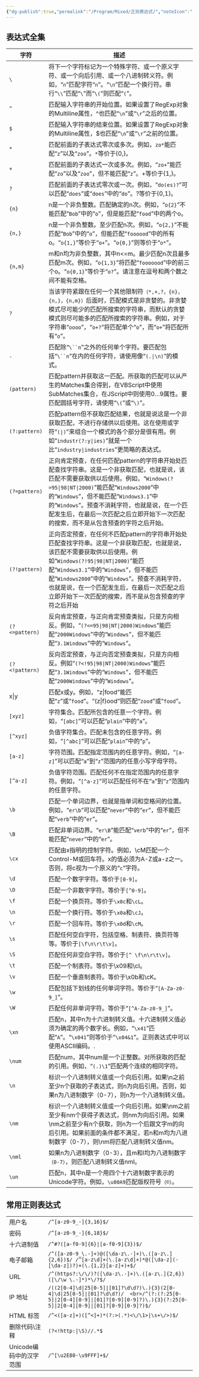```yaml
---
{"dg-publish":true,"permalink":"/Program/Mixed/正则表达式/","noteIcon":""}
---
```


## 表达式全集

| 字符           | 描述                                                                                                                                                                                                                             |
| ------------ | ------------------------------------------------------------------------------------------------------------------------------------------------------------------------------------------------------------------------------ |
| `\`          | 将下一个字符标记为一个特殊字符、或一个原义字符、或一个向后引用、或一个八进制转义符。例如，“`n`”匹配字符“`n`”。“`\n`”匹配一个换行符。串行“`\\`”匹配“`\`”而“`\(`”则匹配“`(`”。                                                                                                                      |
| `^`            | 匹配输入字符串的开始位置。如果设置了RegExp对象的Multiline属性，^也匹配“`\n`”或“`\r`”之后的位置。                                                                                                                                                                 |
| `$`            | 匹配输入字符串的结束位置。如果设置了RegExp对象的Multiline属性，$也匹配“`\n`”或“`\r`”之前的位置。                                                                                                                                                                 |
| `*`           | 匹配前面的子表达式零次或多次。例如，`zo*`能匹配“`z`”以及“`zoo`”。`*`等价于{0,}。                                                                                                                                                                               |
| `+`            | 匹配前面的子表达式一次或多次。例如，“`zo+`”能匹配“`zo`”以及“`zoo`”，但不能匹配“`z`”。+等价于{1,}。                                                                                                                                                               |
| `?`            | 匹配前面的子表达式零次或一次。例如，“`do(es)?`”可以匹配“`does`”或“`does`”中的“`do`”。?等价于{0,1}。                                                                                                                                                          |
| `{n}`          | n是一个非负整数。匹配确定的n次。例如，“`o{2}`”不能匹配“`Bob`”中的“`o`”，但是能匹配“`food`”中的两个o。                                                                                                                                                             |
| `{n,}`         | n是一个非负整数。至少匹配n次。例如，“`o{2,}`”不能匹配“`Bob`”中的“`o`”，但能匹配“`foooood`”中的所有o。“`o{1,}`”等价于“`o+`”。“`o{0,}`”则等价于“`o*`”。                                                                                                                    |
| `{n,m}`       | m和n均为非负整数，其中n<=m。最少匹配n次且最多匹配m次。例如，“`o{1,3}`”将匹配“`fooooood`”中的前三个o。“`o{0,1}`”等价于“`o?`”。请注意在逗号和两个数之间不能有空格。                                                                                                                       |
| `?`            | 当该字符紧跟在任何一个其他限制符`（*,+,?，{n}，{n,}，{n,m}）`后面时，匹配模式是非贪婪的。非贪婪模式尽可能少的匹配所搜索的字符串，而默认的贪婪模式则尽可能多的匹配所搜索的字符串。例如，对于字符串“`oooo`”，“`o+?`”将匹配单个“`o`”，而“`o+`”将匹配所有“`o`”。                                                                          |
| `.`            | 匹配除“`\``n`”之外的任何单个字符。要匹配包括“`\``n`”在内的任何字符，请使用像“`(.\|\n)`”的模式。                                                                                                                                                                  |
| `(pattern)`    | 匹配pattern并获取这一匹配。所获取的匹配可以从产生的Matches集合得到，在VBScript中使用SubMatches集合，在JScript中则使用$0…$9属性。要匹配圆括号字符，请使用“`\(`”或“`\)`”。                                                                                                               |
| `(?:pattern)`  | 匹配pattern但不获取匹配结果，也就是说这是一个非获取匹配，不进行存储供以后使用。这在使用或字符“`(\|)`”来组合一个模式的各个部分是很有用。例如“`industr(?:y\|ies)`”就是一个比“`industry\|industries`”更简略的表达式。                                                                                        |
| `(?=pattern)` | 正向肯定预查，在任何匹配pattern的字符串开始处匹配查找字符串。这是一个非获取匹配，也就是说，该匹配不需要获取供以后使用。例如，“`Windows(?=95\|98\|NT\|2000)`”能匹配“`Windows2000`”中的“`Windows`”，但不能匹配“`Windows3.1`”中的“`Windows`”。预查不消耗字符，也就是说，在一个匹配发生后，在最后一次匹配之后立即开始下一次匹配的搜索，而不是从包含预查的字符之后开始。 |
| `(?!pattern)` | 正向否定预查，在任何不匹配pattern的字符串开始处匹配查找字符串。这是一个非获取匹配，也就是说，该匹配不需要获取供以后使用。例如“`Windows(?!95\|98\|NT\|2000)`”能匹配“`Windows3.1`”中的“`Windows`”，但不能匹配“`Windows2000`”中的“`Windows`”。预查不消耗字符，也就是说，在一个匹配发生后，在最后一次匹配之后立即开始下一次匹配的搜索，而不是从包含预查的字符之后开始  |
| `(?<=pattern)` | 反向肯定预查，与正向肯定预查类拟，只是方向相反。例如，“`(?<=95\|98\|NT\|2000)Windows`”能匹配“`2000Windows`”中的“`Windows`”，但不能匹配“`3.1Windows`”中的“`Windows`”。                                                                                                   |
| `(?<!pattern)` | 反向否定预查，与正向否定预查类拟，只是方向相反。例如“`(?<!95\|98\|NT\|2000)Windows`”能匹配“`3.1Windows`”中的“`Windows`”，但不能匹配“`2000Windows`”中的“`Windows`”。                                                                                                    |
| x\|y        | 匹配x或y。例如，“z\|food”能匹配“`z`”或“`food`”。“(z\|f)ood”则匹配“`zood`”或“`food`”。                                                                                                                                                       |
| `[xyz]`        | 字符集合。匹配所包含的任意一个字符。例如，“`[abc]`”可以匹配“`plain`”中的“`a`”。                                                                                                                                                                            |
| `[^xyz]`       | 负值字符集合。匹配未包含的任意字符。例如，“`[^abc]`”可以匹配“`plain`”中的“`p`”。                                                                                                                                                                           |
| `[a-z]`        | 字符范围。匹配指定范围内的任意字符。例如，“`[a-z]`”可以匹配“`a`”到“`z`”范围内的任意小写字母字符。                                                                                                                                                                     |
| `[^a-z]`       | 负值字符范围。匹配任何不在指定范围内的任意字符。例如，“`[^a-z]`”可以匹配任何不在“`a`”到“`z`”范围内的任意字符。                                                                                                                                                              |
| `\b`           | 匹配一个单词边界，也就是指单词和空格间的位置。例如，“`er\b`”可以匹配“`never`”中的“`er`”，但不能匹配“`verb`”中的“`er`”。                                                                                                                                                 |
| `\B`          | 匹配非单词边界。“`er\B`”能匹配“`verb`”中的“`er`”，但不能匹配“`never`”中的“`er`”。                                                                                                                                                                    |
| `\cx`          | 匹配由x指明的控制字符。例如，\cM匹配一个Control-M或回车符。x的值必须为A-Z或a-z之一。否则，将c视为一个原义的“`c`”字符。                                                                                                                                                       |
| `\d`           | 匹配一个数字字符。等价于`[0-9]`。                                                                                                                                                                                                           |
| `\D`           | 匹配一个非数字字符。等价于`[^0-9]`。                                                                                                                                                                                                         |
| `\f`           | 匹配一个换页符。等价于`\x0c`和`\cL`。                                                                                                                                                                                                       |
| `\n`           | 匹配一个换行符。等价于`\x0a`和`\cJ`。                                                                                                                                                                                                       |
| `\r`           | 匹配一个回车符。等价于`\x0d`和`\cM`。                                                                                                                                                                                                       |
| `\s`           | 匹配任何空白字符，包括空格、制表符、换页符等等。等价于`[\f\n\r\t\v]`。                                                                                                                                                                                    |
| `\S`           | 匹配任何非空白字符。等价于`[^ \f\n\r\t\v]`。                                                                                                                                                                                                 |
| `\t`           | 匹配一个制表符。等价于\x09和\cI。                                                                                                                                                                                                           |
| `\v`           | 匹配一个垂直制表符。等价于\x0b和\cK。                                                                                                                                                                                                         |
| `\w`           | 匹配包括下划线的任何单词字符。等价于“`[A-Za-z0-9_]`”。                                                                                                                                                                                            |
| `\W`           | 匹配任何非单词字符。等价于“`[^A-Za-z0-9_]`”。                                                                                                                                                                                                |
| `\xn`          | 匹配n，其中n为十六进制转义值。十六进制转义值必须为确定的两个数字长。例如，“`\x41`”匹配“`A`”。“`\x041`”则等价于“`\x04&1`”。正则表达式中可以使用ASCII编码。.                                                                                                                              |
| `\num`         | 匹配num，其中num是一个正整数。对所获取的匹配的引用。例如，“`(.)\1`”匹配两个连续的相同字符。                                                                                                                                                                          |
| `\n`           | 标识一个八进制转义值或一个向后引用。如果\n之前至少n个获取的子表达式，则n为向后引用。否则，如果n为八进制数字（0-7），则n为一个八进制转义值。                                                                                                                                                     |
| `\nm `         | 标识一个八进制转义值或一个向后引用。如果\nm之前至少有nm个获得子表达式，则nm为向后引用。如果\nm之前至少有n个获取，则n为一个后跟文字m的向后引用。如果前面的条件都不满足，若n和m均为八进制数字（0-7），则\nm将匹配八进制转义值nm。                                                                                                    |
| `\nml`         | 如果n为八进制数字（0-3），且m和l均为八进制数字`（0-7）`，则匹配八进制转义值nml。                                                                                                                                                                                  |
| `\un`          | 匹配n，其中n是一个用四个十六进制数字表示的Unicode字符。例如，`\u00A9`匹配版权符号`（©）`。                                                                                                                                                                            |

  

## 常用正则表达式

|                 |                                                                                                                                                                                  |
| --------------- | -------------------------------------------------------------------------------------------------------------------------------------------------------------------------------- |
| 用户名             | `/^[a-z0-9_-]{3,16}$/ `                                                                                                                                                         |
| 密码              | `/^[a-z0-9_-]{6,18}$/`                                                                                                                                                             |
| 十六进制值           | `/^#?([a-f0-9]{6}\|[a-f0-9]{3})$/`                                                                                                                                                |
| 电子邮箱            | `/^([a-z0-9_\.-]+)@([\da-z\.-]+)\.([a-z\.]{2,6})$/ /^[a-z\d]+(\.[a-z\d]+)*@([\da-z](-[\da-z])?)+(\.{1,2}[a-z]+)+$/`                                                              |
| URL             | `/^(https?:\/\/)?([\da-z\.-]+)\.([a-z\.]{2,6})([\/\w \.-]*)*\/?$/`                                                                                                               |
| IP 地址           | `/((2[0-4]\d\|25[0-5]\|[01]?\d\d?)\.){3}(2[0-4]\d\|25[0-5]\|[01]?\d\d?)/  <br>/^(?:(?:25[0-5]\|2[0-4][0-9]\|[01]?[0-9][0-9]?)\.){3}(?:25[0-5]\|2[0-4][0-9]\|[01]?[0-9][0-9]?)$/` |
| HTML 标签         | `/^<([a-z]+)([^<]+)*(?:>(.*)<\/\1>\|\s+\/>)$/`                                                                                                                                   |
| 删除代码\\注释        | `(?<!http:\|\S)//.*$`                                                                                                                                                            |
| Unicode编码中的汉字范围 | `/^[\u2E80-\u9FFF]+$/`                                                                                                                                                           |

